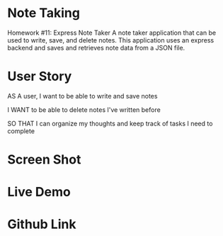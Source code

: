 # Note Taking
Homework #11: Express Note Taker A note taker application that can be used to write, save, and delete notes. This application uses an express backend and saves and retrieves note data from a JSON file.

# User Story
AS A user, I want to be able to write and save notes

I WANT to be able to delete notes I've written before

SO THAT I can organize my thoughts and keep track of tasks I need to complete

# Screen Shot

# Live Demo

# Github Link
